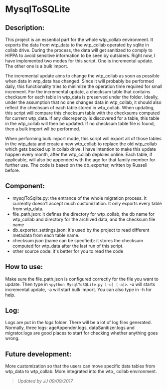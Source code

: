 # MysqlToSQLite

## Description:
This project is an essential part for the whole wtp_collab environment. It exports the data from wtp_data to the wtp_collab operated by sqlite in collab drive. During the process, the data will get sanitized to comply to HIPPA to avoid sensitive information to be seen by outsiders. Right now, I have implemented two modes for this script. One is incremental update. The other one is a bulk import. 

The incremental update aims to change the wtp_collab as soon as possible when data in wtp_data has changed. Since it will probably be performed daily, this functionality tries to minimize the operation time required for small increment. For the incremental update, a checksum table that contains checksum for each table in wtp_data is preserved under the folder. Ideally, under the assumption that no one changes data in wtp_collab, it should also reflect the chechsum of each table stored in wtp_collab. When updating, this script will compare this checksum table with the checksums computed for current wtp_data. If any discrepency is discovered for a table, this table in the wtp_collab will then be updated. If no checksum table file is found, then a bulk import wll be performed.  

When performing bulk import mode, this script will export all of those tables in the wtp_data and create a new wtp_collab to replace the old wtp_collab which gets backed up in collab drive. I have intention to make this update happen every month, after the wtp_collab deploies online. Each table, if applicable, will also be appended with the age for that family member for further use. The code is based on the db_exporter, written by Russell before.           

## Component:
* mysqlToSqlite.py: the entrance of the whole migration process. It currently doesn't accept much customization. It only exports every table from wtp_data.
* file_path.json: it defines the directory for wtp_collab, the db name for wtp_collab and directory for the archived data, and the checksum file name
* db_exporter_settings.json: it's used by the project to read different metadata from each table name.
* checksum.json (name can be specfied): it stores the checksum computed for wtp_data after the last run of this script.
* other source code: it's better for you to read the code

## How to use:
Make sure the file_path.json is configured correctly for the file you want to update. Then type in  `<python MysqlToSQLite.py [-u] [-a]>`.
-u will starts incremental update, -a will start bulk import. You can also type in -h for help.

## Log:
Logs are put in the *logs* folder. There will be a lot of log files generated. Normally, three logs:  ageAppender.logs, dataSanitizer.logs and migrator.logs are good places to start for checking whether anything goes wrong.

## Future development:
More customization so that the users can move specific data tables from wtp_data to wtp_collab.
More integrated into the wto_ collab environment.

> *Updated by JJ 09/09/2017*
